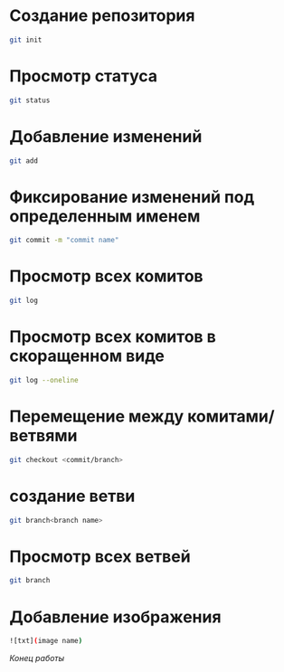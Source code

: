 # Создание репозитория
```sh
git init
```
# Просмотр статуса
```sh 
git status
```
# Добавление изменений
```sh
git add
```
# Фиксирование изменений под определенным именем
```sh 
git commit -m "commit name"
```
# Просмотр всех комитов
```sh
git log
```
# Просмотр всех комитов в скоращенном виде
```sh
git log --oneline
```
# Перемещение между комитами/ветвями
```sh
git checkout <commit/branch>
```
# создание ветви
```sh
git branch<branch name>
```
# Просмотр всех ветвей
```sh
git branch
```
# Добавление изображения
```sh
![txt](image name)
```
*Конец работы*